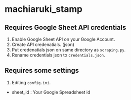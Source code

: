 # machiaruki_stamp

## Requires Google Sheet API credentials

1. Enable Google Sheet API on your Google Account.
2. Create API credenatials. (json)
3. Put credenatials json on same directory as `scraping.py`.
4. Rename credentials json to `credentials.json`.

## Requires some settings

1. Editing `config.ini`.
  - sheet_id : Your Google Spreadsheet id
